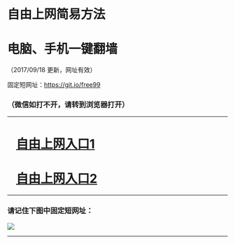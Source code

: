 ﻿# 自由上网简易方法

# 电脑、手机一键翻墙

（2017/09/18 更新，网址有效）

固定短网址：https://git.io/free99

### （微信如打不开，请转到浏览器打开）


***





# &nbsp;&nbsp; <a href="http://ft998914848.fwq-tz1005.info/fwqtz01.html?t=091800132067 " target="_blank">自由上网入口1</a>
# &nbsp;&nbsp; <a href="http://ft1611211609.fwq-tz1006.info/fwqtz02.html?t=091800121464 " target="_blank">自由上网入口2</a>
***

### 请记住下图中固定短网址：

<img src="https://s3-us-west-2.amazonaws.com/fwq-1001/yjfq-20170905okok.png" /> 


***


